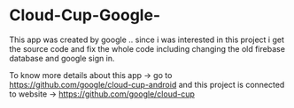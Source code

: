 # Cloud-Cup-Google-
This app was created by google .. since i was interested in this project i get the source code and fix the whole code including 
changing the old firebase database and google sign in.

To know more details about this app -> go to https://github.com/google/cloud-cup-android 
and this project is connected to website  -> https://github.com/google/cloud-cup
                

